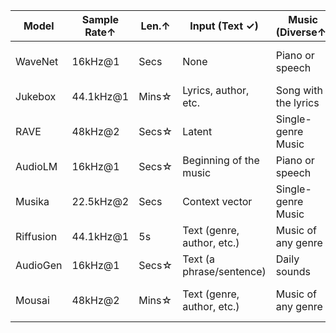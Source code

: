 | Model     | Sample Rate↑ | Len.↑    | Input (Text ✓)            | Music (Diverse↑)            | Example         | Infer. Time↓         | Data  |
|-----------|---------------|----------|---------------------------|-----------------------------|------------------|----------------------|-------|
| WaveNet   | 16kHz@1       | Secs     | None                      | Piano or speech             | Piano            | = Audio len.☆        | 260   |
| Jukebox   | 44.1kHz@1     | Mins☆    | Lyrics, author, etc.      | Song with the lyrics        | Song             | Hours                | 70K   |
| RAVE      | 48kHz@2       | Secs☆    | Latent                    | Single-genre Music          | Strings          | = Audio len.☆        | 100   |
| AudioLM   | 16kHz@1       | Secs☆    | Beginning of the music    | Piano or speech             | Piano            | Mins                 | 40K   |
| Musika    | 22.5kHz@2     | Secs     | Context vector            | Single-genre Music          | Piano            | = Audio len.☆        | 1K    |
| Riffusion | 44.1kHz@1     | 5s       | Text (genre, author, etc.)| Music of any genre          | Jazzy clarinet   | Mins                 | –     |
| AudioGen  | 16kHz@1       | Secs☆    | Text (a phrase/sentence)  | Daily sounds                | Dog barks        | Hours                | 4K    |
| Mousai    | 48kHz@2       | Mins☆    | Text (genre, author, etc.)| Music of any genre          | African drums    | = Audio len.☆        | 2.5K  |
